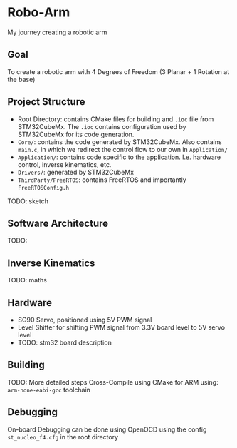 # Robo-Arm
My journey creating a robotic arm

## Goal
To create a robotic arm with 4 Degrees of Freedom (3 Planar + 1 Rotation at the base)

## Project Structure
* Root Directory: contains CMake files for building and `.ioc` file from STM32CubeMx. The `.ioc` contains configuration used by STM32CubeMx for its code generation.
* `Core/`: contains the code generated by STM32CubeMx. Also contains `main.c`, in which we redirect the control flow to our own in `Application/`
* `Application/`: contains code specific to the application. I.e. hardware control, inverse kinematics, etc.
* `Drivers/`: generated by STM32CubeMx
* `ThirdParty/FreeRTOS`: contains FreeRTOS and importantly `FreeRTOSConfig.h`


TODO: sketch

## Software Architecture
TODO:

## Inverse Kinematics
TODO: maths

## Hardware
* SG90 Servo, positioned using 5V PWM signal
* Level Shifter for shifting PWM signal from 3.3V board level to 5V servo level
* TODO: stm32 board description

## Building
TODO: More detailed steps
Cross-Compile using CMake for ARM using: `arm-none-eabi-gcc` toolchain

## Debugging
On-board Debugging can be done using OpenOCD using the config `st_nucleo_f4.cfg` in the root directory
